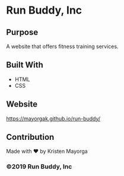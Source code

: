 # Run Buddy, Inc

## Purpose
A website that offers fitness training services. 

## Built With
* HTML
* CSS

## Website
https://mayorgak.github.io/run-buddy/

## Contribution
Made with ❤️ by Kristen Mayorga

### ©️2019 Run Buddy, Inc 
